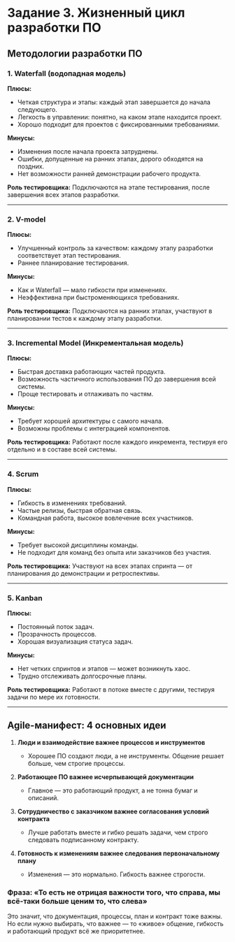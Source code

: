 # Задание 3. Жизненный цикл разработки ПО

## Методологии разработки ПО

### 1. Waterfall (водопадная модель)
**Плюсы:**
- Четкая структура и этапы: каждый этап завершается до начала следующего.
- Легкость в управлении: понятно, на каком этапе находится проект.
- Хорошо подходит для проектов с фиксированными требованиями.

**Минусы:**
- Изменения после начала проекта затруднены.
- Ошибки, допущенные на ранних этапах, дорого обходятся на поздних.
- Нет возможности ранней демонстрации рабочего продукта.

**Роль тестировщика:** Подключаются на этапе тестирования, после завершения всех этапов разработки.

---

### 2. V-model
**Плюсы:**
- Улучшенный контроль за качеством: каждому этапу разработки соответствует этап тестирования.
- Раннее планирование тестирования.

**Минусы:**
- Как и Waterfall — мало гибкости при изменениях.
- Неэффективна при быстроменяющихся требованиях.

**Роль тестировщика:** Подключаются на ранних этапах, участвуют в планировании тестов к каждому этапу разработки.

---

### 3. Incremental Model (Инкрементальная модель)
**Плюсы:**
- Быстрая доставка работающих частей продукта.
- Возможность частичного использования ПО до завершения всей системы.
- Проще тестировать и отлаживать по частям.

**Минусы:**
- Требует хорошей архитектуры с самого начала.
- Возможны проблемы с интеграцией компонентов.

**Роль тестировщика:** Работают после каждого инкремента, тестируя его отдельно и в составе всей системы.

---

### 4. Scrum
**Плюсы:**
- Гибкость в изменениях требований.
- Частые релизы, быстрая обратная связь.
- Командная работа, высокое вовлечение всех участников.

**Минусы:**
- Требует высокой дисциплины команды.
- Не подходит для команд без опыта или заказчиков без участия.

**Роль тестировщика:** Участвуют на всех этапах спринта — от планирования до демонстрации и ретроспективы.

---

### 5. Kanban
**Плюсы:**
- Постоянный поток задач.
- Прозрачность процессов.
- Хорошая визуализация статуса задач.

**Минусы:**
- Нет четких спринтов и этапов — может возникнуть хаос.
- Трудно отслеживать долгосрочные планы.

**Роль тестировщика:** Работают в потоке вместе с другими, тестируя задачи по мере их готовности.

---

## Agile-манифест: 4 основных идеи

1. **Люди и взаимодействие важнее процессов и инструментов**
   - Хорошее ПО создают люди, а не инструменты. Общение решает больше, чем строгие процессы.

2. **Работающее ПО важнее исчерпывающей документации**
   - Главное — это работающий продукт, а не тонна бумаг и описаний.

3. **Сотрудничество с заказчиком важнее согласования условий контракта**
   - Лучше работать вместе и гибко решать задачи, чем строго следовать подписанному контракту.

4. **Готовность к изменениям важнее следования первоначальному плану**
   - Изменения — это нормально. Гибкость важнее строгости.

### Фраза: «То есть не отрицая важности того, что справа, мы всё-таки больше ценим то, что слева»
Это значит, что документация, процессы, план и контракт тоже важны. Но если нужно выбирать, что важнее — то «живое» общение, гибкость и работающий продукт всё же приоритетнее.
